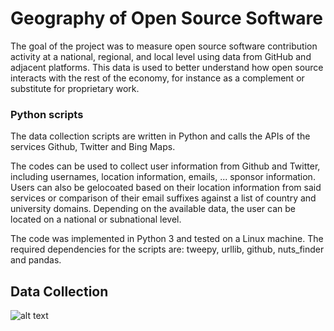 # Geography of Open Source Software

The goal of the project was to measure open source software contribution activity at a national, regional, and local level using data from GitHub and adjacent platforms. This data is used to better understand how open source interacts with the rest of the economy, for instance as a complement or substitute for proprietary work.

### Python scripts
The data collection scripts are written in Python and calls the APIs of the services Github, Twitter and Bing Maps.
<br />

The codes can be used to collect user information from Github and Twitter, including usernames, location information, emails, ... sponsor information. Users can also be gelocoated based on their location information from said services or comparison of their email suffixes against a list of country and university domains. Depending on the available data, the user can be located on a national or subnational level.
<br />

The code was implemented in Python 3 and tested on a Linux machine. The required dependencies for the scripts are: tweepy, urllib, github, nuts_finder and pandas.


## Data Collection


![alt text](https://github.com/n1tecki/Geography-of-Open-Source-Software/blob/main/DFD.jpg?raw=true)



